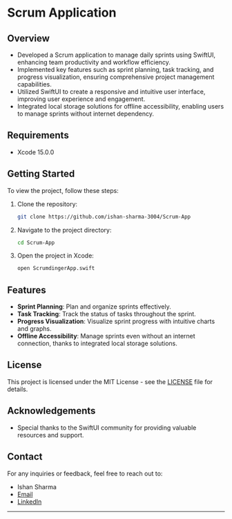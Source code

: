 # Scrum Application

## Overview
- Developed a Scrum application to manage daily sprints using SwiftUI, enhancing team productivity and workflow efficiency.
- Implemented key features such as sprint planning, task tracking, and progress visualization, ensuring comprehensive project management capabilities.
- Utilized SwiftUI to create a responsive and intuitive user interface, improving user experience and engagement.
- Integrated local storage solutions for offline accessibility, enabling users to manage sprints without internet dependency.

## Requirements
- Xcode 15.0.0

## Getting Started
To view the project, follow these steps:

1. Clone the repository:
    ```sh
    git clone https://github.com/ishan-sharma-3004/Scrum-App
    ```

2. Navigate to the project directory:
    ```sh
    cd Scrum-App
    ```

3. Open the project in Xcode:
    ```sh
    open ScrumdingerApp.swift
    ```

## Features
- **Sprint Planning**: Plan and organize sprints effectively.
- **Task Tracking**: Track the status of tasks throughout the sprint.
- **Progress Visualization**: Visualize sprint progress with intuitive charts and graphs.
- **Offline Accessibility**: Manage sprints even without an internet connection, thanks to integrated local storage solutions.

## License
This project is licensed under the MIT License - see the [LICENSE](LICENSE) file for details.

## Acknowledgements
- Special thanks to the SwiftUI community for providing valuable resources and support.

## Contact
For any inquiries or feedback, feel free to reach out to:
- Ishan Sharma
- [Email](mailto:ishu.ishan3004@gmail.com.com)
- [LinkedIn](https://www.linkedin.com/in/ishan-sharma-sjsu)

---

